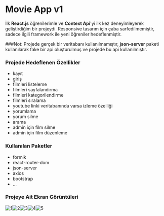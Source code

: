 # Movie App v1

İlk **React.js** öğrenilerimle ve **Context Api**'yi ilk kez deneyimleyerek geliştirdiğim bir projeydi. Responsive tasarım için çaba sarfedilmemiştir, sadece ilgili framework ile yeni öğreniler hedeflenmiştir.

###Not: Projede gerçek bir veritabanı kullanılmamıştır, **json-server** paketi kullanılarak fake bir api oluşturulmuş ve projede bu api kullanılmıştır.


### Projede Hedeflenen Özellikler

 - kayıt
 - giriş
 - filmleri listeleme
 - filmleri sayfalandırma
 - filmleri kategorilendirme
 - filmleri sıralama
 - youtube linki veritabanında varsa izleme özelliği
 - yorumlama
 - yorum silme
 - arama
 - admin için film silme
 - admin için film düzenleme

### Kullanılan Paketler
 - formik
 - react-router-dom
 - json-server
 - axios
 - bootstrap
 - ...

### Projeye Ait Ekran Görüntüleri

![1](https://lh3.googleusercontent.com/homYspSHNIVxTtaMq75WSQVRLnK_mBsORAqB89Gi-p9gVaICrv9j68YXVdZxD6RZZ3hkVyieUbeJ9B0rqZyJvucFB81NuptM05I8utOZPUSWszwiVSsCUpDWDIkPvRXklGWI9tgQwTP98wmpdsgE8qq1k2eLR0i1dsA8Uc2fSJmf_Zr2Sz_yVTIVmC_-nPjnZglw6zSTTqRwVhCecgxBE_5DfcjmBJHR9AM47PGe2FImbDP64Xr89zOunVYuDrvSxoxi_Ut8h2CcNBrt46q2I7SZ6gSj_n5ferPG92K4M7VSZn-s6Cr_tEXwOvyHjlVITeVhVCPoPNMN-Vo5f5TK4JUcLElEniNQjzo_NhUyy99qtGPAR0smH9ju2MOmrSa8109xFp94VKAWSzXrG4WPSAQtEi9d24HPwdfetO0ENa8fVHxM6U6P4ZCWcqvYufML1ykZljPmIg11ffCZWEOAoXsmf7ztta0q-PckVzImUktqlFRfsN95eEOujWa8mby4e0BZSwi28HJ45rr60MOBFIyBlOR5yCTUaMytsY6y2TX2foi41kSNktVpbSctFn5a5GaYX8mPqmYtGtWtp3tOFwsF7cVNw0VNFRV4cqyAHHxHwM4GujUDGIQQYQ4ddYJ3OZKv-I5I7YYdmRdnUMyC2H1ipuk6TUL8kE9Lkuxc8hIQkKbKj5vP30cC4fhyaWQaLNLk2oWHpWBnpRk7xEfvOMajBmrB8OciEQKnHaMuTiewCwv7HL1QGHgFg0g9ykCLWI11073QwgbA1_nvSxQnSsiJc6yEUsISrRzumd7qtECBdX0zF2--DWLbKCql3otnyrzm8XP42w1CVMKF9GJVVjHrdkAY_rCuwtxzwDVUUHbBzQpaMFsjE8yMmUCXxGqq5Rfs3iUQqv0nbno2eLfaTPqye20LETXCP6glKbGC4J79=w1366-h657-s-no?authuser=0)![2](https://lh3.googleusercontent.com/Tprmq15DqT7Ay2qJDTEId3DdJ1QCnowk0iZZQ219AYgJeetgPAXXIBhoTcEO9G9FlTyQ17YojuFLKsYMuM6xf2Dbvyr__3UJ1F4T-VuEu4dCkUByDCa3Z7VdkhvSCD9qapeOK3rMKlR0QucIxrstCE0Bhz8SkgUXr6KTiHUkg1DbPPS83PAy4wAg_Xlc5dLSmJkerBeSRKexKIXEDs1LFWD3UjOqmPtDDOjWax1dtLB7m_S7cHNG_S4Z8JJWgsEXzhBJI1gsQANsdX7aa0k8u1TUeWQLGxgYLJNq6DWv6D-BBzmnCIccxHbuhzFfwwMRrDBsOYo-i4jGvi6Sa7H5l1fKcuTktMIg_ubXGVQtdp7f9zTdagnClOG9Y9RXGk1lzjyfkz9cNgML4x94hrzratQ-V3p9QmoWofThL_7xyRZ0JzMuTT3Ud4NKaE3knPzhukSdUmacl6ls9wOXeomYa7oN8jVmYuHXe1Ycf2vfH5pqYr4Vn-yaFgcHfPxSmVTgFyXyuuL85xGafZaM2AgYbEBFppBzea4FgTKpiogPhdC8MqCsbaKhBBQCQS9zmRwxxKjdMA5HthH7DsocwxQ56zzFe5CYatFOh9McDv61sTq2WfxnhCB4xUyjDV2Yjo5ngXJb7aa_XXgvwSAZ9JTGLBzZ-6ats9-2y_ANZC17NXFGyJVQkq0gF2Q-excCwo8OozFxCbx9xTw_jyhNGxgU7OqZNYerTMZi0f74MkGr0-gzDXVrpZH6o-MdnpffMOneW3wWH8AD9nwth9_DxjjrbOsN9ua60sGsUlXaFsYW9-juu03OMdq-WprQQTlpsOEzNed_DghppjDcxr9iMBw1o_qh50MTn6qMYInQnDQFjHt4d8ZJj-h9Njwyk-O94NRwbDnsJRAphXnZj_jL33ulnhx0MKx_uf-1ZLiut5SiQJck=w1366-h657-s-no?authuser=0)![3](https://lh3.googleusercontent.com/YmWTn11_3B_SoMzgai3QR2E66albqbCs0_f-5JflL80z48ZTw_999BvPs5q_GnGhlAX6lhBHY5qmZSAt-TPSGNGraj-PwnPjDwlQliqxQuwSO7zRie9hN4_0AHnBhHDiVtC-rgwZst0i0Jo-S5aLbMuAFRXQjqM-8kZy2eqsv5diHwrm2C4F8AWquxwjX4VyA7k7job1mOwmO78uLjgcxP86lWX8zsJzz9hyjd589DqmF5Y_hnYrGkDW4Yey-H1snaLa0mwOF59j7APC__XYFCw4aNk63qGWaXvOhN_S2o4Q3LmdTz2ZyIjJHOSwQ2Y4y1mzE_zNjooGVc1_0qeazpZctjZfEf9knIksAu5cR_j6P6EGybdGMWcGJCUMyJympqnbmI3Ge7ZThbacysTFVWV4QpdTu0TtlofJUrtCsE8CEEm8jFekNKOCS6BF30JwOoc2gQOCai_dSQs-YX2kGugZv2-TXzrBQciWnt9krIpQ8LiHe-fcM_L9vCFjAVp0mcdh1YfjNuWNlNbnaq4ukvVpsrPtV449Wgt4rgM7aev9z3bgrAeC_BffyQxl2Qf_83QJF-LIluTAL32zWYw8DMiEo5RjezjBG4QxEQVRoSLxXdZf8I1PTbe3ygzL7TCYIuoLJ88FtHWD7gRBRhe_1Wo4F_oobPR_db3tSPZ1AZmUDcCARp-gmvg4ZOmACf0B6elfXAiYd0Kv7PH5k9qv-61WxG6K-x0vKO7ndeP6x9EALC9gRreauwZgud2Fiyibpe7SFc1L8NCjChCsCkQnw_9fwylv9dCFVvaTqdT9gde_qC1bobiozrr9LfQ0ry5rKkyNKCLXxmLXiJhiF2MnYUIUsllWHR7KHPzCxNyg6RcXPKFHt_Uls2ztj3_K6d1KVcmzOgZGgCx0u7mTF-VBxmIOfcTVJd8N7D6j0bZwgMwu=w1366-h657-s-no?authuser=0)![4](https://lh3.googleusercontent.com/XItibAqiWk5TsnL5G7dSwmmD-wlXX3GMyRU0g1JX92ioTpF39wMoLWY63sdpj4REbMUgT7fhlaOiHVoDc5_RkLb4ETvzf9jYCpmPRg0R1ZZzsRvycOYpurt8z0w8fnQUB7gwnBHk1usLvl1_Z-sRvJXDdegsgaTkbaoE37bWhJFoC04zzmMUKK3ETFCaCeC8bZ-ZPBgu8guQb5L_TkJFIo2tFNUsnpYk2tmA6MCShPprnh3SSjPhDoaC1kSxvgIbJf-aLnb_0JIeJJK2xarK_wBS_uwf0gaRXFsKiENqLEw757aVyfwAIM0QSIsMEKG8DG7qP5hANRwJlugynhIP9UgzZVVHgnpkkc50ZMEkBX03v7NaPCWIh_GJRTneNUTu-Clu27t3Ke7Rnku77yLK-CN-Olzf_DMWTlLW9JFtlS85V-sAOaXGxQOUYPU0lbTAGDHJ1p0yav41HG4-d0J327KU84UThexOfyVVnKzxHCI1hxnnGBpyXKqpCDeFxbazh_5unQEt4WAKRontmXVw0R_wdY3xDm3KuCX6SVut1S2zRbvZr-KLwWYlqn5Y1dS3ZSIYOrf_0iRnyTg5_teLwlVM4Rktd8zYAWzjA-1_Rz7nV8lw2TGSbqk8gF30pxPpunZ1c004lcAG3T8N6yjmUrfo-wOLPRVmsxjJHdmQBGYj-Or5USDZ1_HgRCS-GNBfSGUNa13A_qgYm9jnC07LL7_eomnO3bsGpyRsvMw_NE715Bg3U9ksvDpq4nZPxfg0gfdz4abw72x0E3DvMglzaqYT07WH4_hEexePN1uEee_tRueXr_VmIhZAqtK1Awmrbhbo5AceZBP3nRWt8-fNu0AqxSvnHtZ-9Il9nDgD26HA-fA0xBNBaOoRvyszYvFE-jxxA9NDyK3AcI32BUvxIHuYI85OnyfQxW3nsU_4OKz0=w1366-h657-s-no?authuser=0)![5](https://lh3.googleusercontent.com/r5rHN0SFkhPmqGUbgBpBA_dgXk90lJh4fOY9VYcMs7ZqAzeDYZzldsSukrCtcPWz0rCpqDFxpbKp5WSH8Mijn4LgLEhqCW7I8lSnVyDaXtNkwf7RsXFWmuV-IJe3bAiYAJvhCIvc_QL6MmkVHXOMRIkrAwR7p9-UbuGRztGn_NYfAz9YPy7LSKK2trmkQRtgl7iV-rkv6MzoQhRQTqNxByNCn5-O9mXX1no-JN1fK1EfwOJz2DUHr2JKOsNEgCKJ6cfagXJXiftEZR2o07BBObIZsGaapkp_logCjaVaHTtw6DlHf5dUXZxJQyiJt-0mrT2U4LpuYmtx4hBYctqez_sbo7QCcWkfyH_ora_SLMXX8pqCw1WwZmuWQLCbrTBuBonSBRhJDEWjUCwhftEeMARhDirQ2lo8weR2LGWcv122EPCL05OpVTIV9rH7380F64WfrAqgwX7qXBP22ELtaGPk5p_PzYTuYaToYWIziZwkl7dyHR4NZHKzPtpAnNANgS9i8jTmDzzJGIdjwBgktzStzbnCkTpOSqR6oGHLZGKKiWaOEvEJdlOMlOzXICKEvlWXu6PqC8VW_0Db3GwNjw91nhcy0qU0haTcOUMCeCJzSThzhmD66Seo9MMyz5P8nQ2fA2aWkZTcBBPK4kJr7aHtweDa7mRGcei8l7FOvrRiTdwaYybF3Sx0EJto_SPT2EtXFiKJqElStKa9vdZK3mCs9H80DlJzzlgSVNnCmP-dax-yUUIeo4hlUCHvOlQ7EVkH3CZA-M_sODy20jqeL2E7-F5TkI-199HT0XzxzF6MyfotfHeV7hEJHwHW8PL_ZOQusECO5r4WC-0iK5xyf-fsNGYjMUVR6I-EZ8RU5_gybotwPjxJ-xiK4BS4E-sDYTHQgEC29Yz6Wj_2W9DVrzMA5-Xh9Utda2gfe261S4Ax=w1366-h657-s-no?authuser=0)
